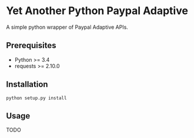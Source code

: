 # Yet Another Python Paypal Adaptive 

A simple python wrapper of Paypal Adaptive APIs.


## Prerequisites

- Python >= 3.4
- requests >= 2.10.0

## Installation
```
python setup.py install
```

## Usage

TODO